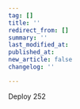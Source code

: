```yaml
---
tag: []
title: ''
redirect_from: []
summary: ''
last_modified_at: 
published_at: 
new_article: false
changelog: ''

---
```

Deploy 252